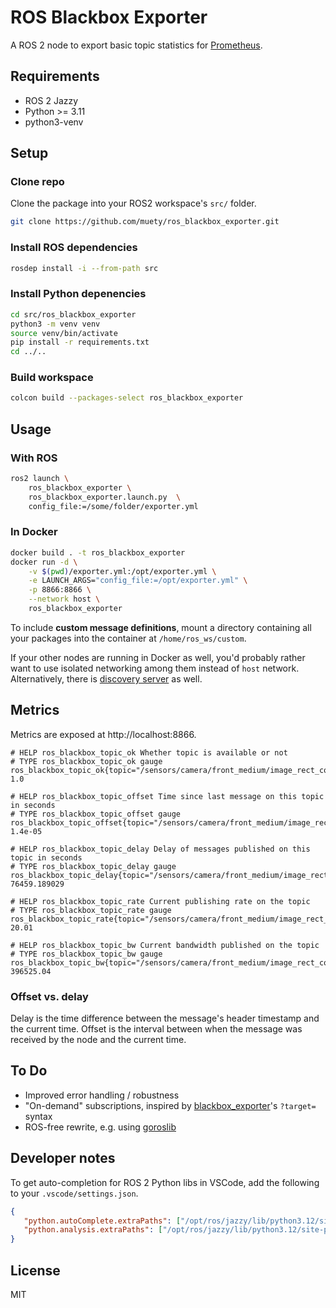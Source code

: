 # ROS Blackbox Exporter

A ROS 2 node to export basic topic statistics for [Prometheus](https://prometheus.io).

## Requirements
* ROS 2 Jazzy
* Python >= 3.11
* python3-venv

## Setup
### Clone repo
Clone the package into your ROS2 workspace's `src/` folder.

```bash
git clone https://github.com/muety/ros_blackbox_exporter.git
```

### Install ROS dependencies

```bash
rosdep install -i --from-path src
```

### Install Python depenencies
```bash
cd src/ros_blackbox_exporter
python3 -m venv venv
source venv/bin/activate
pip install -r requirements.txt
cd ../..
```

### Build workspace
```bash
colcon build --packages-select ros_blackbox_exporter
```

## Usage

### With ROS
```bash
ros2 launch \
    ros_blackbox_exporter \
    ros_blackbox_exporter.launch.py  \
    config_file:=/some/folder/exporter.yml
``` 

### In Docker
```bash
docker build . -t ros_blackbox_exporter
docker run -d \
    -v $(pwd)/exporter.yml:/opt/exporter.yml \
    -e LAUNCH_ARGS="config_file:=/opt/exporter.yml" \
    -p 8866:8866 \
    --network host \
    ros_blackbox_exporter
```

To include **custom message definitions**, mount a directory containing all your packages into the container at `/home/ros_ws/custom`.

If your other nodes are running in Docker as well, you'd probably rather want to use isolated networking among them instead of `host` network. Alternatively, there is [discovery server](https://docs.ros.org/en/jazzy/Tutorials/Advanced/Discovery-Server/Discovery-Server.html) as well.

## Metrics
Metrics are exposed at http://localhost:8866.

```
# HELP ros_blackbox_topic_ok Whether topic is available or not
# TYPE ros_blackbox_topic_ok gauge
ros_blackbox_topic_ok{topic="/sensors/camera/front_medium/image_rect_color/compressed"} 1.0

# HELP ros_blackbox_topic_offset Time since last message on this topic in seconds
# TYPE ros_blackbox_topic_offset gauge
ros_blackbox_topic_offset{topic="/sensors/camera/front_medium/image_rect_color/compressed",type="sensor_msgs/CompressedImage"} 1.4e-05

# HELP ros_blackbox_topic_delay Delay of messages published on this topic in seconds
# TYPE ros_blackbox_topic_delay gauge
ros_blackbox_topic_delay{topic="/sensors/camera/front_medium/image_rect_color/compressed",type="sensor_msgs/CompressedImage"} 76459.189029

# HELP ros_blackbox_topic_rate Current publishing rate on the topic
# TYPE ros_blackbox_topic_rate gauge
ros_blackbox_topic_rate{topic="/sensors/camera/front_medium/image_rect_color/compressed",type="sensor_msgs/CompressedImage"} 20.01

# HELP ros_blackbox_topic_bw Current bandwidth published on the topic
# TYPE ros_blackbox_topic_bw gauge
ros_blackbox_topic_bw{topic="/sensors/camera/front_medium/image_rect_color/compressed",type="sensor_msgs/CompressedImage"} 396525.04
```

### Offset vs. delay
Delay is the time difference between the message's header timestamp and the current time. Offset is the interval between when the message was received by the node and the current time.

## To Do
* Improved error handling / robustness
* "On-demand" subscriptions, inspired by [blackbox_exporter](https://github.com/prometheus/blackbox_exporter)'s `?target=` syntax
* ROS-free rewrite, e.g. using [goroslib](https://github.com/bluenviron/goroslib)

## Developer notes
To get auto-completion for ROS 2 Python libs in VSCode, add the following to your `.vscode/settings.json`.

```json
{
   "python.autoComplete.extraPaths": ["/opt/ros/jazzy/lib/python3.12/site-packages"],
   "python.analysis.extraPaths": ["/opt/ros/jazzy/lib/python3.12/site-packages"]
}
```

## License
MIT